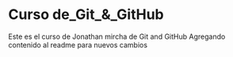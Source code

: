 # Curso de_Git_&_GitHub

Este es el curso de Jonathan mircha de Git and GitHub
Agregando contenido al readme para nuevos cambios

